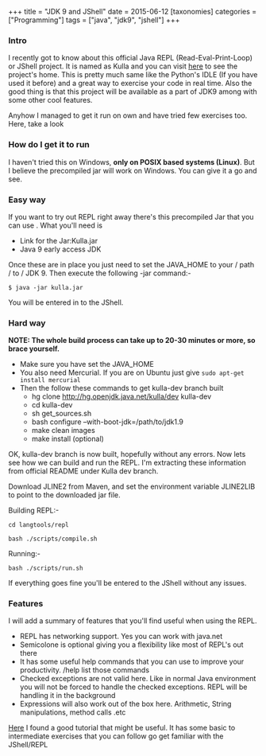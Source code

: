 +++
title = "JDK 9 and JShell"
date = 2015-06-12
[taxonomies]
categories = ["Programming"]
tags = ["java", "jdk9", "jshell"]
+++

### Intro

I recently got to know about this official Java REPL (Read-Eval-Print-Loop) or JShell project. It is named as Kulla and you can visit [here](http://openjdk.java.net/projects/kulla/) to see the project's home. This is pretty much same like the Python's IDLE (If you have used it before) and a great way to exercise your code in real time. Also the good thing is that this project will be available as a part of JDK9 among with some other cool features.

Anyhow I managed to get it run on own and have tried few exercises too. Here, take a look

<script type="text/javascript" src="https://asciinema.org/a/eddp51uxxwidh8vlpy91ufyj2.js" id="asciicast-eddp51uxxwidh8vlpy91ufyj2" async></script>

### How do I get it to run

I haven't tried this on Windows, **only on POSIX based systems (Linux)**.  But I believe the precompiled jar will work on Windows. You can give it a go and see.

### Easy way

If you want to try out REPL right away there's this precompiled Jar that you can use . What you'll need is

- Link for the Jar:Kulla.jar
- Java 9 early access JDK

Once these are in place you just need to set the JAVA_HOME to your / path / to / JDK 9. Then execute the following -jar command:-

```$ java -jar kulla.jar```

You will be entered in to the JShell.

### Hard way

**NOTE: The whole build process can take up to 20-30 minutes or more, so brace yourself.**

- Make sure you have set the JAVA_HOME
- You also need Mercurial. If you are on Ubuntu just give ```sudo apt-get install mercurial```
- Then the follow these commands to get kulla-dev branch built
	- hg clone http://hg.openjdk.java.net/kulla/dev kulla-dev
	- cd kulla-dev
	- sh get_sources.sh
	- bash configure –with-boot-jdk=/path/to/jdk1.9
	- make clean images
	- make install  (optional)

OK, kulla-dev branch is now built, hopefully without any errors. Now lets see how we can build and run the REPL. I'm extracting these information from official README under Kulla dev branch.

Download JLINE2 from Maven, and set the environment variable JLINE2LIB to point to the downloaded jar file.

Building REPL:-

 ```cd langtools/repl ```

```bash ./scripts/compile.sh```

Running:-

```bash ./scripts/run.sh```

If everything goes fine you'll be entered to the JShell without any issues.

### Features

I will add a summary of features that you'll find useful when using the REPL.

- REPL has networking support. Yes you can work with java.net
- Semicolone is optional giving you a flexibility like most of REPL's out there
- It has some useful help commands that you can use to improve your productivity. /help list those commands
- Checked exceptions are not valid here. Like in normal Java environment you will not be forced to handle the checked exceptions. REPL will be handling it in the background
- Expressions will also work out of the box here. Arithmetic, String manipulations, method calls .etc

[Here](https://java.net/downloads/adoptopenjdk/REPL_Tutorial.pdf) I found a good tutorial that might be useful. It has some basic to intermediate exercises that you can follow go get familiar with the JShell/REPL
